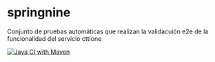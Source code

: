 # springnine

Conjunto de pruebas automáticas que realizan la validacuión e2e de la funcionalidad del servicio cttione

[![Java CI with Maven](https://github.com/juananmoraorganization/springnine/actions/workflows/maven.yml/badge.svg)](https://github.com/juananmoraorganization/springnine/actions/workflows/maven.yml)

